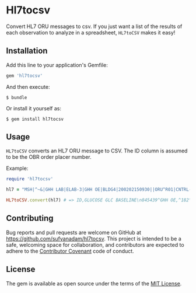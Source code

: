 # Hl7tocsv

Convert HL7 ORU messages to csv. If you just want a list of the results of each observation
to analyze in a spreadsheet, `HL7toCSV` makes it easy!

## Installation

Add this line to your application's Gemfile:

```ruby
gem 'hl7tocsv'
```

And then execute:

    $ bundle

Or install it yourself as:

    $ gem install hl7tocsv

## Usage

`HL7toCSV` converts an HL7 ORU message to CSV. The ID column is assumed to be the OBR order placer number.

Example:

```ruby
require 'hl7tocsv'

hl7 = "MSH|^~&|GHH LAB|ELAB-3|GHH OE|BLDG4|200202150930||ORU^R01|CNTRL-3456|P|2.4\nPID|||555-44-4444||EVERYWOMAN^EVE^E^^^^L|JONES|19620320|F|||153 FERNWOOD DR.^^STATESVILLE^OH^35292||(206)3345232|(206)752-121||||AC555444444||67-A4335^OH^20030520\nOBR|1|845439^GHH OE|1045813^GHH LAB|15545^GLC BASELINE|||200202150730|||||||||555-55-5555^PRIMARY^PATRICIA P^^^^MD^^|||||||||F||||||444-44-4444^HIPPOCRATES^HOWARD H^^^^MD\nOBX|1|SN|1554-5^GLUCOSE^POST 12H CFST:MCNC:PT:SER/PLAS:QN||^182|mg/dl|70_105|H|||F\n"

HL7toCSV.convert(hl7) # => ID,GLUCOSE GLC BASELINE\n845439^GHH OE,^182\n
```

## Contributing

Bug reports and pull requests are welcome on GitHub at https://github.com/sufyanadam/hl7tocsv. This project is intended to be a safe, welcoming space for collaboration, and contributors are expected to adhere to the [Contributor Covenant](http://contributor-covenant.org) code of conduct.


## License

The gem is available as open source under the terms of the [MIT License](http://opensource.org/licenses/MIT).

